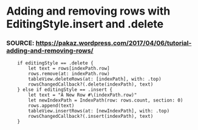 # Adding and removing rows with EditingStyle.insert and .delete
### SOURCE: https://pakaz.wordpress.com/2017/04/06/tutorial-adding-and-removing-rows/

        if editingStyle == .delete {
            let text = rows[indexPath.row]
            rows.remove(at: indexPath.row)
            tableView.deleteRows(at: [indexPath], with: .top)
            rowsChangedCallback?(.delete(indexPath), text)
        } else if editingStyle == .insert {
            let text = "A New Row #\(indexPath.row)"
            let newIndexPath = IndexPath(row: rows.count, section: 0)
            rows.append(text)
            tableView.insertRows(at: [newIndexPath], with: .top)
            rowsChangedCallback?(.insert(indexPath), text)
        }
